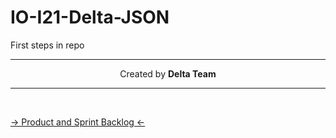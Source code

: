 # IO-I21-Delta-JSON

First steps in repo

---
<p align='center' >Created by <b>Delta Team</b></p>

---
</br>

[-> Product and Sprint Backlog <-](https://1drv.ms/x/s!BFaK2JgIzo5J0SG2HdcP4ypmys5n?e=BtySb2)
